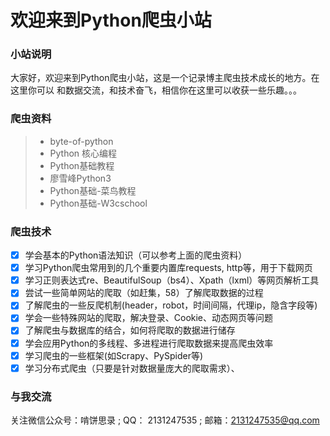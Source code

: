 # 欢迎来到Python爬虫小站

### 小站说明
大家好，欢迎来到Python爬虫小站，这是一个记录博主爬虫技术成长的地方。在这里你可以
和数据交流，和技术奋飞，相信你在这里可以收获一些乐趣。。。

### 爬虫资料
> * byte-of-python
> * Python 核心编程
> * Python基础教程
> * 廖雪峰Python3
> * Python基础-菜鸟教程
> * Python基础-W3cschool

### 爬虫技术
- [x] 学会基本的Python语法知识（可以参考上面的爬虫资料）
- [x] 学习Python爬虫常用到的几个重要内置库requests, http等，用于下载网页
- [x] 学习正则表达式re、BeautifulSoup（bs4）、Xpath（lxml）等网页解析工具
- [x] 尝试一些简单网站的爬取（如赶集，58）了解爬取数据的过程
- [x] 了解爬虫的一些反爬机制(header，robot，时间间隔，代理ip，隐含字段等)
- [x] 学会一些特殊网站的爬取，解决登录、Cookie、动态网页等问题
- [x] 了解爬虫与数据库的结合，如何将爬取的数据进行储存
- [x] 学会应用Python的多线程、多进程进行爬取数据来提高爬虫效率
- [x] 学习爬虫的一些框架(如Scrapy、PySpider等)
- [x] 学习分布式爬虫（只要是针对数据量庞大的爬取需求）、

### 与我交流
关注微信公众号：啃饼思录 ;
QQ： 2131247535 ;
邮箱：2131247535@qq.com
